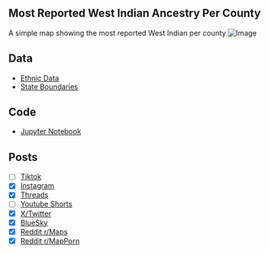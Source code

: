 ## Most Reported West Indian Ancestry Per County
A simple map showing the most reported West Indian per county
![Image](https://drive.google.com/uc?export=view&id=1k7EUEPkoWZ2jBMr-kGoLurN0WLt5YvYp)

## Data
* [Ethnic Data](https://data.census.gov/table/ACSDT5Y2023.B04006?q=People+Reporting+Ancestry&g=010XX00US$0400000&moe=false)
* [State Boundaries](https://www.census.gov/geographies/mapping-files/time-series/geo/carto-boundary-file.html)

## Code
* [Jupyter Notebook](FormatData.ipynb)

## Posts
- [ ] [Tiktok]()
- [x] [Instagram](https://www.instagram.com/p/DNW0W9lvP3d/)
- [x] [Threads](https://www.threads.com/@vinemapper/post/DNW0XaJvyNK)
- [ ] [Youtube Shorts]()
- [x] [X/Twitter](https://x.com/VineMapper/status/1956160117164138851)
- [x] [BlueSky](https://bsky.app/profile/vinemapper.bsky.social/post/3lwfnw563vk2w)
- [x] [Reddit r/Maps](https://www.reddit.com/r/Maps/comments/1mqj7g8/most_reported_west_indian_ancestry_per_county/)
- [x] [Reddit r/MapPorn](https://www.reddit.com/r/MapPorn/comments/1mqj74j/most_reported_west_indian_ancestry_per_county/)
